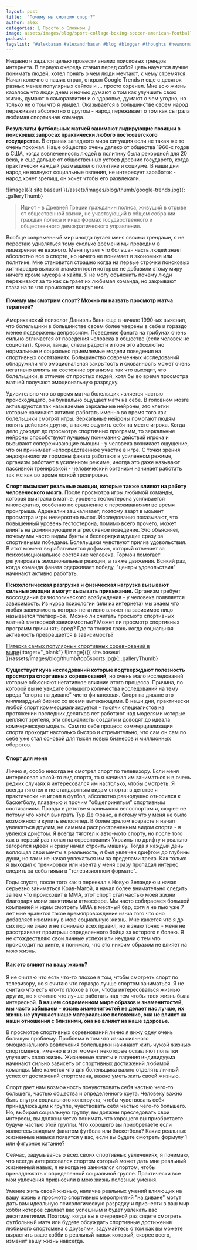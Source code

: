 ```yaml
---
layout: post
title:  "Почему мы смотрим спорт?"
author: alex
categories: [ Просто о Сложном ]
image: assets/images/blog/sport-collage-boxing-soccer-american-football-basketball-baseball-ice-hockey-etc-multi-professional-tennis-l-bascketball-players-93401905.jpg
podcast:
tagslist: "#alexbasan #alexandrbasan #blog #blogger #thoughts #newnormal #lifeisgood #freedom #life #lifechoice #sport #dreams #алексбасан #александрбасан #блог #блоггер #простоосложном #какработаетмир #какустроенмир #выбор #жизненныйвыбор #жизнь #личныйопыт #мир #нашмир #мечты #спорт #футбол #матч"
---
```


Недавно я задался целью провести анализ поисковых трендов интернета. В первую очередь ставил перед собой цель научится лучше понимать людей, хотел понять о чем люди мечтают, к чему стремятся. Начал конечно с наших стран, открыл Google Trends и еще с десяток разных менее популярных сайтов и ... просто охренел. Мне всю жизнь казалось что люди днем и ночью думают о том как улучшить свою жизнь, думают о саморазвитии и о здоровье, думают о чем угодно, но только не о том что я увидел. Оказывается в большинстве своем народ переживает абсолютно о другом - народ переживает о том как сыграла любимая спортивная команда.

**Результаты футбольных матчей занимают лидирующие позиции в поисковых запросах практически любого постсоветского государства.** В странах западного мира ситуация если не такая же то очень похожая. Наше общество очень далеко от общества 1960-х годов в США, когда вовлеченность людей в политику была рекордной для 20 века, и еще дальше от общественных устоев древних государств, когда практически каждый размышлял о политике и социуме. В наши дни народ не волнуют социальные явления, не интересует заработок - народ хочет зрелищ, он хочет чтобы его развлекали.

![image]({{ site.baseurl }}/assets/images/blog/thumb/google-trends.jpg){: .galleryThumb}

> Идиот - в Древней Греции гражданин полиса, живущий в отрыве от общественной жизни, не участвующий в общем собрании граждан полиса и иных формах государственного и общественного демократического управления.

Вообще современный мир иногда пугает меня своими трендами, я не перестаю удивляться тому сколько времени мы проводим в лицезрении не важного. Меня пугает что большая часть людей знает абсолютно все о спорте, но ничего не понимает в экономике или политике. Мне становится страшно когда на первые строчки поисковых хит-парадов вылазят знаменитости которые не добавили этому миру ничего кроме мусора и хайпа. Я не могу объяснить почему люди переживают за то как сыграет их любимая команда, но закрывают глаза на то что происходит вокруг них.

#### Почему мы смотрим спорт? Можно ли назвать просмотр матча терапией?

Американский психолог Даниэль Ванн еще в начале 1990-ых выяснил, что болельщики в большинстве своем более уверены в себе и гораздо менее подвержены депрессиям. Поведение фаната на трибунах очень сильно отличается от поведения человека в обществе (если человек не социопат). Крики, танцы, слезы радости и горя это абсолютно нормальные и социально приемлемые модели поведения на спортивных состязаниях. Большинство современных исследований обнаружили что эмоциональная закрытость и скованность может очень негативно влиять на состояние организма так что выходит, что болельщики, в отличие от простых людей, хотя бы во время просмотра матчей получают эмоциональную разрядку.

Удивительно что во время матча болельщик является частью происходящего, он буквально ощущает матч на себе. В головном мозге активируются так называемые зеркальные нейроны, это клетки которые начинают активно работать именно во время того как болельщики смотрят игры. Зеркальные нейроны помогают людям понять действия других, а также ощутить себя на месте игрока. Когда дело доходит до просмотра спортивных программ, то зеркальные нейроны способствуют лучшему пониманию действий игрока и вызывают сопереживающие эмоции - у человека возникает ощущение, что он принимает непосредственное участие в игре. С точки зрения эндокринологии гормоны фаната работают в усиленном режиме, организм работает в усиленном режиме, иногда это даже называют пассивной тренировкой - человеческий организм начинает работать так же как во время легкой тренировки.

**Спорт вызывает реальные эмоции, которые также влияют на работу человеческого мозга.** После просмотра игры любимой команды, которая выиграла в матче, уровень тестостерона усиливается многократно, особенно по сравнению с переживаниями во время проигрыша. Адреналин зашкаливает, поэтому азарт в момент просмотра игры невероятно высок. Исследования показывают, что повышенный уровень тестостерона, помимо всего прочего, может влиять на доминирующее и агрессивное поведение. Это объясняет, почему мы часто видим бунты и беспорядки идущие сразу за спортивными победами. Болельщики чувствуют прилив удовольствия. В этот момент вырабатывается дофамин, который отвечает за психоэмоциональное состояние человека. Гормон помогает регулировать эмоциональные реакции, а также движения. Всякий раз, когда команда фаната одерживает победу, "центры удовольствия" начинают активно работать.

**Психологическая разгрузка и физическая нагрузка вызывают сильные эмоции и могут вызывать привыкание.** Организм требует воссоздания физиологического возбуждения - у человека появляется зависимость. Из курса психологии (или из интернета) мы знаем что любая зависимость которая негативно влияет на зависимое лицо называется тлетворной.  Можно ли считать просмотр спортивных матчей тлетворной зависимостью? Может ли просмотр спортивных программ причинять вред? Где та тонкая грань когда социальная активность превращается в зависимость?

[Пятерка самых популярных спортивных соревнований в мире](https://www.facebook.com/business/news/insights/the-changing-profile-of-sports-fans-around-the-world){:target="_blank"}
![image]({{ site.baseurl }}/assets/images/blog/thumb/top5sports.jpg){: .galleryThumb}


**Существует куча исследований которые подтверждают полезность просмотра спортивных соревнований**, но очень мало исследований которые объясняют негативное влияние этого процесса. Причина, по которой вы не увидите большого количества исследований на тему вреда "спорта на диване" чисто финансовая. Спорт на диване это миллиардный бизнес со всеми вытекающими. В наши дни, практически любой спорт коммерциализируется - тысячи специалистов на протяжении последних десятков лет работают над моделями которые цепляют зрителя, эти специалисты создали и доводят до идеала коммерческую модель. Сам по себе процесс коммерциализации спорта проходит настолько быстро и стремительно, что сам он сам по себе уже стал основой для тысяч новых бизнесов и миллионных оборотов.

#### Спорт для меня

Лично я, особо никогда не смотрел спорт по телевизору. Если меня интересовал какой-то вид спорта, то я начинал им заниматься и в очень редких случаях я интересовался им настолько, чтобы смотреть. Я всегда тяготел к не стандартным видам спорта: в детстве я практически не играл в футбол, абсолютно равнодушно относился к баскетболу, плаванью и прочим "общепринятым" спортивным состязаниям. Правда в детстве я занимался велоспортом и, скорее не потому что хотел выиграть Тур Де Франс, а потому что у меня не было возможности купить велосипед. В более зрелом возрасте я начал увлекаться другим, не самыми распространенным видом спорта - я увлекся дрифтом. Я всегда тяготел к авто-мото спорту, но после того как в первый раз попал на соревнования Украины по дрифту я реально загорелся идеей и сразу начал строить машину. Тогда я каждый день воплощал свои мечты в реальность, я был увлечен дрифтом до глубины души, но так и не начал увлекаться им за пределами трека. Как только я выходил с тренировки или ивента у меня сразу пропадал интерес следить за событиями в "телевизионном формате".

Годы спустя, после того как я переехал в Новую Зеландию и начал серьезно заниматься Крав-Магой, я начал более внимательно следить за тем что происходит в MMA, этот спорт стал частью моей жизни благодаря моим занятиям и атмосфере. Мы часто собираемся большой компанией и идем смотреть MMA в местный бар, хотя я не пью уже 7 лет мне нравится такое времяпровождение из-за того что оно добавляет изюминку в мою социальную жизнь. Мне кажется что я до сих пор не знаю и не понимаю всех правил, но я знаю точно - меня не расстраивает проигрыш определенного бойца за которого я болею. Я не отождествляю свои личные успехи или неудачи с тем что происходит на ринге, я понимаю, что это никоим образом не влияет на мою жизнь.

#### Как это влияет на вашу жизнь?

Я не считаю что есть что-то плохое в том, чтобы смотреть спорт по телевизору, но я считаю что гораздо лучше спортом заниматься. Я не считаю что есть что-то плохое в том, чтобы интересоваться жизнью других, но я считаю что лучше работать над тем чтобы твоя жизнь была интересной. **В нашем современном мире образов и знаменитостей, мы часто забываем - жизнь знаменитостей не делает нас лучше, их жизнь не улучшает наше материальное положение, она не влияет на наши отношения с близкими, она не влияет на наше здоровье.**

В просмотре спортивных соревнований лично я вижу одну очень большую проблему. Проблема в том что из-за сильного эмоционального вовлечения болельщики начинают жить чужой жизнью спортсменов, именно в этот момент некоторые оставляют попытки улучшить свою жизнь. Жизненные взлеты и падения индивидуума начинают сильно зависеть от спортивных достижений любимой команды. Мне кажется что для болельщика важно отделять личный успех от достижений спортсмена, важно уметь жить своей жизнью.

Спорт дает нам возможность почувствовать себя частью чего-то большего, частью общества и определенного круга. Человеку важно быть внутри социального конструкта, чтобы чувствовать себя принадлежащим к группе, чувствовать себя частью чего-то большего. Но, выбирая социальную группу, вы должны преследовать свои интересы, вы должны четко понимать что хорошего вы приобретаете будучи частью этой группы. Что хорошего вы приобретаете если являетесь заядлым фанатом футбола или баскетбола? Какие реальные жизненные навыки появятся у вас, если вы будете смотреть формулу 1 или фигурное катание?

Сейчас, задумываясь о всех своих спортивных увлечениях, я понимаю, что всегда интересовался спортом который может дать мне реальный жизненный навык, я никогда не занимался спортом, чтобы принадлежать к определенной социальной группе. Практически все мои увлечения привносили в мою жизнь полезные умения. 

Умение жить своей жизнью, наличие реальных умений влияющих на вашу жизнь и просмотр спортивных мероприятий "на диване" могут дать вам идеальную психологическую разрядку и привнести в ваш мир хобби которое сделает вас успешным и будет увлекать вас десятилетиями. Поэтому, когда вы в очередной раз сядете смотреть футбольный матч или будете обсуждать спортивные достижения любимого спортсмена с друзьями, задумайтесь о том как вы можете вырастить ваше хобби в реальный навык который, скорее всего, изменит вашу жизнь навсегда.